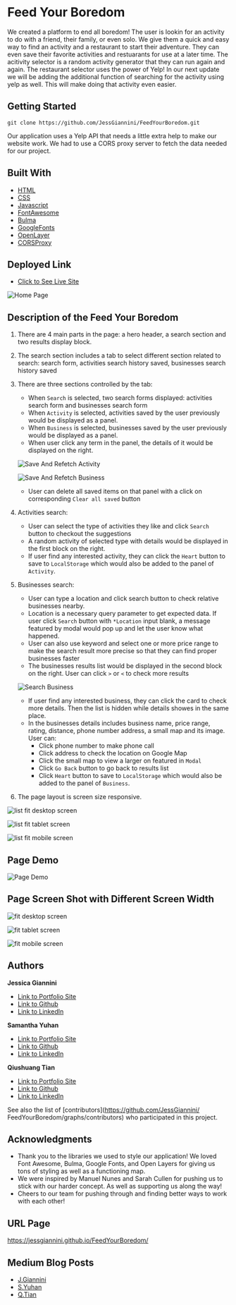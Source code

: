# Feed Your Boredom

We created a platform to end all boredom! The user is lookin for an activity to do with a friend, their family, or even solo. We give them a quick and easy way to find an activity and a restaurant to start their adventure. They can even save their favorite activities and restuarants for use at a later time. The acitivity selector is a random activity generator that they can run again and again. The restaurant selector uses the power of Yelp! In our next update we will be adding the additional function of searching for the activity using yelp as well. This will make doing that activity even easier.

## Getting Started
``` console
git clone https://github.com/JessGiannini/FeedYourBoredom.git
```
Our application uses a Yelp API that needs a little extra help to make our website work. We had to use a CORS proxy server to fetch the data needed for our project.

## Built With
- [HTML](https://developer.mozilla.org/en-US/docs/Web/HTML)
- [CSS](https://developer.mozilla.org/en-US/docs/Web/CSS)
- [Javascript](https://developer.mozilla.org/en-US/docs/Web/JavaScript)
- [FontAwesome](https://fontawesome.com/kits/9de12bd4dc/use?welcome=yes)
- [Bulma](https://bulma.io/)
- [GoogleFonts](https://fonts.google.com/)
- [OpenLayer](https://cdn.jsdelivr.net/gh/openlayers/openlayers.github.io@master/en/v6.5.0/build/ol.js)
- [CORSProxy](https://cors.bridged.cc)

## Deployed Link
- [Click to See Live Site](https://jessgiannini.github.io/FeedYourBoredom/)

![Home Page](assets/images/homepage.png)

## Description of the Feed Your Boredom
1. There are 4 main parts in the page: a hero header, a search section and two results display block.
2. The search section includes a tab to select different section related to search: search form, activities search history saved, businesses search history saved
3. There are three sections controlled by the tab:
    * When `Search` is selected, two search forms displayed: activities search form and businesses search form
    * When `Activity` is selected, activities saved by the user previously would be displayed as a panel. 
    * When `Business` is selected, businesses saved by the user previously would be displayed as a panel. 
    * When user click any term in the panel, the details of it would be displayed on the right.

    ![Save And Refetch Activity](assets/images/saveAndRefetchActivity.gif)

    ![Save And Refetch Business](assets/images/saveAndRefetchYelp.gif)

    * User can delete all saved items on that panel with a click on corresponding `Clear all saved` button
4. Activities search: 
    * User can select the type of activities they like and click `Search` button to checkout the suggestions
    * A random activity of selected type with details would be displayed in the first block on the right.
    * If user find any interested activity, they can click the `Heart` button to save to `LocalStorage` which would also be added to the panel of `Activity`.
5. Businesses search: 
    * User can type a location and click search button to check relative businesses nearby. 
    * Location is a necessary query parameter to get expected data. If user click `Search` button with `*Location` input blank, a message featured by modal would pop up and let the user know what happened.
    * User can also use keyword and select one or more price range to make the search result more precise so that they can find proper businesses faster
    * The businesses results list would be displayed in the second block on the right. User can click `>` or `<` to check more results

    ![Search Business](assets/images/searchBusiness.gif)

    * If user find any interested business, they can click the card to check more details. Then the list is hidden while details showes in the same place.
    * In the businesses details includes business name, price range, rating, distance, phone number address, a small map and its image. User can:
        - Click phone number to make phone call
        - Click address to check the location on Google Map
        - Click the small map to view a larger on featured in `Modal`
        - Click `Go Back` button to go back to results list
        - Click `Heart` button to save to `LocalStorage` which would also be added to the panel of `Business`.
6. The page layout is screen size responsive.

![list fit desktop screen](assets/images/list_desktop.png)

![list fit tablet screen](assets/images/list_tablet.png)

![list fit mobile screen](assets/images/list_mobile.png)

## Page Demo

![Page Demo](assets/images/feedyourboredom.gif)

## Page Screen Shot with Different Screen Width

![fit desktop screen](assets/images/desktop_screen.png)

![fit tablet screen](assets/images/tablet_screen.png)

![fit mobile screen](assets/images/mobile_screen.png)

## Authors

**Jessica Giannini**

- [Link to Portfolio Site](https://jessgiannini.github.io/WebDeveloperPortfolio/)
- [Link to Github](https://github.com/jessgiannini)
- [Link to LinkedIn](https://www.linkedin.com/in/jessica-aletta-giannini-155b1310/)

**Samantha Yuhan**

- [Link to Portfolio Site](https://samyuhan.github.io/portfolio/)
- [Link to Github](https://github.com/samyuhan)
- [Link to LinkedIn](https://www.linkedin.com/in/samanthayuhan/)

**Qiushuang Tian**

- [Link to Portfolio Site](https://qtian13.github.io/)
- [Link to Github](https://github.com/qtian13)
- [Link to LinkedIn](https://www.linkedin.com/in/qiushuang-tian-a9754248/)

See also the list of [contributors](https://github.com/JessGiannini/
FeedYourBoredom/graphs/contributors) who participated in this project.

## Acknowledgments

- Thank you to the libraries we used to style our application! We loved Font Awesome, Bulma, Google Fonts, and Open Layers for giving us tons of styling as well as a functioning map.
- We were inspired by Manuel Nunes and Sarah Cullen for pushing us to stick with our harder concept. As well as supporting us along the way!
- Cheers to our team for pushing through and finding better ways to work with each other!

## URL Page
https://jessgiannini.github.io/FeedYourBoredom/

## Medium Blog Posts
- [J.Giannini](https://medium.com/@jessgiannini/feed-your-boredom-6aa95ca77335)
- [S.Yuhan](https://samyuhan.medium.com/feed-your-boredom-71acb01f84ce)
- [Q.Tian](https://qiushuangt.medium.com/feed-your-boredom-96a1c4798414)
